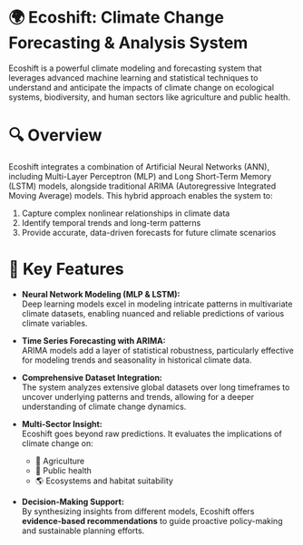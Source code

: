 # 🌍 Ecoshift: Climate Change Forecasting & Analysis System
Ecoshift is a powerful climate modeling and forecasting system that leverages advanced machine learning and statistical techniques to understand and anticipate the impacts of climate change on ecological systems, biodiversity, and human sectors like agriculture and public health.

# 🔍 Overview
Ecoshift integrates a combination of Artificial Neural Networks (ANN), including Multi-Layer Perceptron (MLP) and Long Short-Term Memory (LSTM) models, alongside traditional ARIMA (Autoregressive Integrated Moving Average) models. This hybrid approach enables the system to:

1. Capture complex nonlinear relationships in climate data
2. Identify temporal trends and long-term patterns
3. Provide accurate, data-driven forecasts for future climate scenarios


# 🌿 Key Features

- **Neural Network Modeling (MLP & LSTM):**  
  Deep learning models excel in modeling intricate patterns in multivariate climate datasets, enabling nuanced and reliable predictions of various climate variables.

- **Time Series Forecasting with ARIMA:**  
  ARIMA models add a layer of statistical robustness, particularly effective for modeling trends and seasonality in historical climate data.

- **Comprehensive Dataset Integration:**  
  The system analyzes extensive global datasets over long timeframes to uncover underlying patterns and trends, allowing for a deeper understanding of climate change dynamics.

- **Multi-Sector Insight:**  
  Ecoshift goes beyond raw predictions. It evaluates the implications of climate change on:  
  - 🌾 Agriculture  
  - 🏥 Public health  
  - 🌎 Ecosystems and habitat suitability

- **Decision-Making Support:**  
  By synthesizing insights from different models, Ecoshift offers **evidence-based recommendations** to guide proactive policy-making and sustainable planning efforts.
